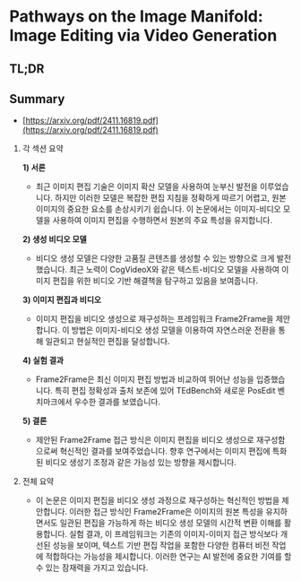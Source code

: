 # Pathways on the Image Manifold: Image Editing via Video Generation
## TL;DR
## Summary
- [https://arxiv.org/pdf/2411.16819.pdf](https://arxiv.org/pdf/2411.16819.pdf)

1. 각 섹션 요약

   **1) 서론**
   - 최근 이미지 편집 기술은 이미지 확산 모델을 사용하여 눈부신 발전을 이루었습니다. 하지만 이러한 모델은 복잡한 편집 지침을 정확하게 따르기 어렵고, 원본 이미지의 중요한 요소를 손상시키기 쉽습니다. 이 논문에서는 이미지-비디오 모델을 사용하여 이미지 편집을 수행하면서 원본의 주요 특성을 유지합니다.

   **2) 생성 비디오 모델**
   - 비디오 생성 모델은 다양한 고품질 콘텐츠를 생성할 수 있는 방향으로 크게 발전했습니다. 최근 노력이 CogVideoX와 같은 텍스트-비디오 모델을 사용하여 이미지 편집을 위한 비디오 기반 해결책을 탐구하고 있음을 보여줍니다.

   **3) 이미지 편집과 비디오**
   - 이미지 편집을 비디오 생성으로 재구성하는 프레임워크 Frame2Frame을 제안합니다. 이 방법은 이미지-비디오 생성 모델을 이용하여 자연스러운 전환을 통해 일관되고 현실적인 편집을 달성합니다.

   **4) 실험 결과**
   - Frame2Frame은 최신 이미지 편집 방법과 비교하여 뛰어난 성능을 입증했습니다. 특히 편집 정확성과 출처 보존에 있어 TEdBench와 새로운 PosEdit 벤치마크에서 우수한 결과를 보였습니다.

   **5) 결론**
   - 제안된 Frame2Frame 접근 방식은 이미지 편집을 비디오 생성으로 재구성함으로써 혁신적인 결과를 보여주었습니다. 향후 연구에서는 이미지 편집에 특화된 비디오 생성기 조정과 같은 가능성 있는 방향을 제시합니다.

2. 전체 요약
   - 이 논문은 이미지 편집을 비디오 생성 과정으로 재구성하는 혁신적인 방법을 제안합니다. 이러한 접근 방식인 Frame2Frame은 이미지의 원본 특성을 유지하면서도 일관된 편집을 가능하게 하는 비디오 생성 모델의 시간적 변환 이해를 활용합니다. 실험 결과, 이 프레임워크는 기존의 이미지-이미지 접근 방식보다 개선된 성능을 보이며, 텍스트 기반 편집 작업을 포함한 다양한 컴퓨터 비전 작업에 적합하다는 가능성을 제시합니다. 이러한 연구는 AI 발전에 중요한 기여를 할 수 있는 잠재력을 가지고 있습니다. 